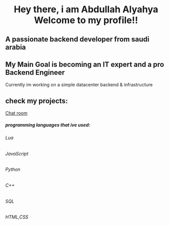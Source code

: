 <!DOCTYPE html>
<html lang="en">
<head>
    <meta charset="UTF-8">
    <meta name="viewport" content="width=device-width, initial-scale=1.0">
</head>
<body>
        <h1 style="text-align: center;">Hey there, i am Abdullah Alyahya Welcome to my profile!!</h1>
        <h2>A passionate backend developer from saudi arabia</h2>
        <h2>
        My Main Goal is becoming an IT expert and a pro Backend Engineer
        </h2>
        <p>
        Currently im working on a simple datacenter backend & infrastructure
        </p>
        <h2>check my projects: </h2>
        <a href="https://github.com/abooodgmaing/chat-room">Chat room</a>
        <h5>programming languages that ive used:</h5>
        <h6>Lua</h6>
        <h6>JavaScript</h6>
        <h6>Python</h6>
        <h6>C++</h6>
        <h6>SQL</h6>
        <h6>HTML,CSS</h6>




</body>
</html>
